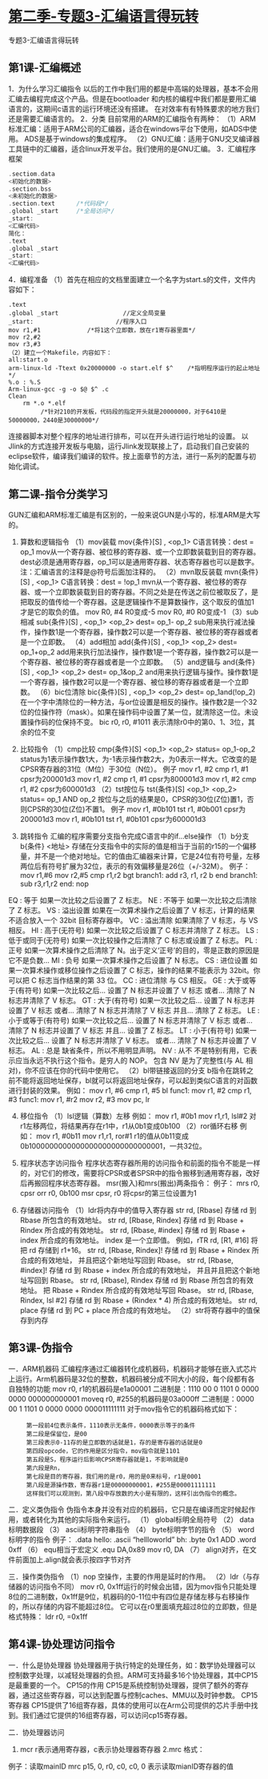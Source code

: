 # [第二季-专题3-汇编语言得玩转 ](https://www.cnblogs.com/free-1122/p/11451986.html)

专题3-汇编语言得玩转
 
## 第1课-汇编概述
1．为什么学习汇编指令
以后的工作中我们用的都是中高端的处理器，基本不会用汇编去编程完成这个产品。但是在bootloader
和内核的编程中我们都是要用汇编语言的，这期间c语言的运行环境还没有搭建。
在对效率有有特殊要求的地方我们还是需要汇编语言的。
2．分类
目前常用的ARM的汇编指令有两种：
（1）ARM标准汇编：适用于ARM公司的汇编器，适合在windows平台下使用，如ADS中使用。
ADS是基于windows的集成程序。
（2）GNU汇编：适用于GNU交叉编译器工具链中的汇编器，适合linux开发平台。我们使用的是GNU汇编。
3．汇编程序框架
```C
.sectiom.data
<初始化的数据>
.section.bss
<未初始化的数据>
.section.text      /*代码段*/
.global _start     /*全局访问*/
_start:
<汇编代码>
简化：
.text
.global _start
_start:
<汇编代码>
```
4．编程准备
（1）首先在相应的文档里面建立一个名字为start.s的文件，文件内容如下：
```
.text
.global _start                  //定义全局变量
_start:                       //程序入口
mov r1,#1             /*将1这个立即数，放在r1寄存器里面*/
mov r2,#2
mov r3,#3
（2）建立一个Makefile，内容如下：
all:start.o
arm-linux-ld -Ttext 0x20000000 -o start.elf $^    /*指明程序运行的起止地址*/
%.o : %.S
Arm-linux-gcc -g -o $@ $^ .c
Clean
    rm *.o *.elf
         /*针对210的开发板，代码段的指定开头就是20000000，对于6410是50000000，2440是30000000*/
```
   连接器脚本对整个程序的地址进行排布，可以在开头进行运行地址的设置。
         以Jlink的方式连接开发板与电脑，运行Jlink发现联接上了，启动我们自己安装的eclipse软件，编译我们编译的软件。按上面章节的方法，进行一系列的配置与初始化调试。
 
## 第二课-指令分类学习
GUN汇编和ARM标准汇编是有区别的，一般来说GUN是小写的，标准ARM是大写的。
1. 算数和逻辑指令
（1）mov装载
mov{条件}[S]  <dest>, <op_1>
C语言转换：dest = op_1
         mov从一个寄存器、被位移的寄存器、或一个立即数装载到目的寄存器。
         dest必须是通用寄存器，op_1可以是通用寄存器、状态寄存器也可以是数字。
注：汇编语言的注释是@符号后面加注释的。
（2）mvn取反装载
mvn{条件}[S]  <dest>, <op_1>
C语言转换：dest = !op_1
         mvn从一个寄存器、被位移的寄存器、或一个立即数装载到目的寄存器。不同之处是在传送之前位被取反了，是把取反的值传给一个寄存器。这是逻辑操作不是算数操作，这个取反的值加1才是它的取负的值。
         mov R0, #4            R0变成-5
         mov R0, #0            R0变成-1
（3）sub相减
sub{条件}[S]  <dest>, <op_1> <op_2>
         dest= op_1- op_2
         sub用来执行减法操作，操作数1是一个寄存器，操作数2可以是一个寄存器、被位移的寄存器或者是一个立即数。
（4）add相加
add{条件}[S]  <dest>, <op_1> <op_2>
dest= op_1+op_2
         add用来执行加法操作，操作数1是一个寄存器，操作数2可以是一个寄存器、被位移的寄存器或者是一个立即数。
（5）and逻辑与
and{条件}[S]  <dest>, <op_1> <op_2>
dest= op_1&op_2
and用来执行逻辑与操作。操作数1是一个寄存器，操作数2可以是一个寄存器、被位移的寄存器或者是一个立即数。
（6）bic位清除
bic{条件}[S]  <dest>, <op_1> <op_2>
dest= op_1and(!op_2)
         在一个字中清除位的一种方法，与or位设置是相反的操作。操作数2是一个32位的位操作符（mask）。如果在操作码中设置了某一位，就清除这一位。未设置操作码的位保持不变。
         bic r0, r0, #1011        表示清除r0中的第0、1、3位，其余的位不变
 
2. 比较指令
（1）cmp比较
cmp{条件}[S]  <op_1> <op_2>
status= op_1-op_2
         status为1表示操作数1大，为-1表示操作数2大，为0表示一样大。它改变的是CPSR寄存器的31位（M位）于30位（N位）。
例子
mov r1, #2
cmp r1, #1
cpsr为200001d3 
mov r1, #2
cmp r1, #1
         cpsr为800001d3
mov r1, #2
cmp r1, #2
         cpsr为600001d3
（2）tst按位与
tst{条件}[S]  <op_1> <op_2>
status= op_1 AND op_2
         按位与之后的结果是0，CPSR的30位(Z位)置1，否则CPSR的30位(Z位)不置1。
例子
mov r1, #0b101
tst  r1, #0b001
cpsr为200001d3
mov r1, #0b101
tst  r1, #0b101
cpsr为600001d3
 
3. 跳转指令
         汇编的程序需要分支指令完成C语言中的if…else操作
（1）b分支
b{条件} <地址>
存储在分支指令中的实际的值是相当于当前的r15的一个偏移量，并不是一个绝对地址。它的值由汇编器来计算，它是24位有符号量，左移两位后有符号扩展为32位，表示的有效偏移量是26位（+/-32M）。
例子：
mov r1,#6
mov r2,#5
cmp r1,r2
bgt branch1:
add r3, r1, r2
b end
branch1:
sub r3,r1,r2
end:
nop
 
EQ : 等于
如果一次比较之后设置了 Z 标志。
NE : 不等于
如果一次比较之后清除了 Z 标志。
VS : 溢出设置
如果在一次算术操作之后设置了 V 标志，计算的结果不适合放入一个 32bit 目标寄存器中。
VC : 溢出清除
如果清除了 V 标志，与 VS 相反。
HI : 高于(无符号)
如果一次比较之后设置了 C 标志并清除了 Z 标志。
LS : 低于或同于(无符号)
如果一次比较操作之后清除了 C 标志或设置了 Z 标志。
PL : 正号
如果一次算术操作之后清除了 N。出于定义‘正号’的目的，零是正数的原因是它不是负数...
MI : 负号
如果一次算术操作之后设置了 N 标志。
CS : 进位设置
如果一次算术操作或移位操作之后设置了 C 标志，操作的结果不能表示为 32bit。你可以把 C 标志当作结果的第 33 位。
CC : 进位清除
与 CS 相反。
GE : 大于或等于(有符号)
如果一次比较之后...
设置了 N 标志并设置了 V 标志
或者...
清除了 N 标志并清除了 V 标志。 
GT : 大于(有符号) 
如果一次比较之后...
设置了 N 标志并设置了 V 标志
或者...
清除了 N 标志并清除了 V 标志
并且...
清除了 Z 标志。 
LE : 小于或等于(有符号) 
如果一次比较之后...
设置了 N 标志并清除了 V 标志
或者...
清除了 N 标志并设置了 V 标志
并且...
设置了 Z 标志。 
LT : 小于(有符号) 
如果一次比较之后...
设置了 N 标志并清除了 V 标志。
或者...
清除了 N 标志并设置了 V 标志。 
AL : 总是 
缺省条件，所以不用明显声明。 
NV : 从不 
不是特别有用，它表示应当永远不执行这个指令。是穷人的 NOP。
包含 NV 是为了完整性(与 AL 相对)，你不应该在你的代码中使用它。
（2）bl带链接返回的分支
         b指令在跳转之前不能将返回地址保存，bl就可以将返回地址保存，可以起到类似C语言的对函数进行封装的效果。
例如：
mov r1, #6
cmp r1, #5
bl func1:
mov r1, #2
cmp r1, #3
func1:
mov r1, #r2
mov r2, #3
mov pc, lr
 
4. 移位指令
（1）lsl逻辑（算数）左移
例如： 
mov r1, #0b1
mov r1,r1, lsl#2
对r1左移两位，将结果再存在r1中，r1从0b1变成0b100
（2）ror循环右移
例如： 
mov r1, #0b11
mov r1,r1, ror#1
         r1的值从0b11变成0b1000000000000000000000000000001，一共32位。
 
5. 程序状态字访问指令
         程序状态寄存器所用的访问指令和前面的指令不能是一样的，对它们的修改，需要将CPSR或者SPSR中的指令搬移到通用寄存器，改好后再搬回程序状态寄存器。
msr(搬入)和mrs(搬出)两条指令：
例子：
mrs r0, cpsr
orr r0, 0b100
msr cpsr, r0
         将cpsr的第三位设置为1
 
6. 存储器访问指令
（1）ldr将内存中的值导入寄存器
str    rd, [Rbase]          存储 rd 到 Rbase 所包含的有效地址。
   str    rd, [Rbase, Rindex]  存储 rd 到 Rbase + Rindex 所合成的有效地址。 
   str    rd, [Rbase, #index]  存储 rd 到 Rbase + index 所合成的有效地址。
                               index 是一个立即值。
                               例如，rTR rd, [R1, #16] 将把 rd 存储到 r1+16。
   str    rd, [Rbase, Rindex]! 存储 rd 到 Rbase + Rindex 所合成的有效地址，
                               并且把这个新地址写回到 Rbase。
   str    rd, [Rbase, #index]! 存储 rd 到 Rbase + index 所合成的有效地址，
                               并且并且把这个新地址写回到 Rbase。
   str    rd, [Rbase], Rindex  存储 rd 到 Rbase 所包含的有效地址。
                               把 Rbase + Rindex 所合成的有效地址写回 Rbase。
   str    rd, [Rbase, Rindex, lsl #2] 
                               存储 rd 到 Rbase + (Rindex * 4) 所合成的有效地址。
   str    rd, place            存储 rd 到 PC + place 所合成的有效地址。
（2）str将寄存器中的值保存到内存
 
## 第3课-伪指令
一．ARM机器码
         汇编程序通过汇编器转化成机器码，机器码才能够在嵌入式芯片上运行。Arm机器码是32位的整数，机器码被分成不同大小的段，每个段都有各自独特的功能
         mov r0, r1的机器码是e1a00001
二进制是：1110 00 0 1101 0 0000 0000 000000000001
         moveq r0, #255的机器码是03a000ff
二进制是：0000 00 1 1101 0 0000 0000 000011111111
         对于mov指令它的机器码格式如下：
         
         第一段前4位表示条件，1110表示无条件，0000表示等于的条件
         第二段是保留位，是00
         第三段表示0-11存的是立即数的话就是1，存的是寄存器的话就是0
         第四段opcode，它的作用是区分指令，mov指令就是1101
         第五段是S，程序运行后影响CPSR寄存器就是1，不影响就是0
         第六段是Rn，
         第七段是目的寄存器，我们用的是r0，用的是0来标号，r1是0001
         第八段是源操作数，寄存器r1是00000000001，#255是00001111111
         这样我们可以观测到，第八段中存放数的大小是有限的，这样引出伪指令的概念。
 
二．定义类伪指令
         伪指令本身并没有对应的机器码，它只是在编译而定时候起作用，或者转化为其他的实际指令来运行。
（1）       global标明全局符号
（2）       data标明数据段
（3）       ascii标明字符串指令
（4）       byte标明字节的指令
（5）       word标明字的指令
例子：
.data
hello:
.ascii “hellloworld”
bh:
.byte 0x1
ADD
.word 0xff
（6）       equ相当于宏定义
.equ DA,0x89
mov r0, DA
（7）       align对齐，在文件前面加上.align就会表示按四字节对齐
 
三．操作类伪指令
（1）nop
空操作，主要的作用是延时的作用。
（2）ldr（与存储器的访问指令不同）
mov r0, 0x1ff运行的时候会出错，因为mov指令只能处理8位的二进制数，0x1ff是9位，机器码的0-11位中有四位是存储左移与右移操作的，所以存储的内容不能超过8位。
它可以在r0里面填充超过8位的立即数，但是格式特殊：
ldr r0, =0x1ff
 
## 第4课-协处理访问指令
一．什么是协处理器
         协处理器用于执行特定的处理任务，如：数学协处理器可以控制数字处理，以减轻处理器的负担。ARM可支持最多16个协处理器，其中CP15是最重要的一个。
CP15的作用
CP15是系统控制协处理器，提供了额外的寄存器，通过这些寄存器，可以达到配置与控制caches、MMU以及时钟参数。
CP15寄存器
CP15提供了16组寄存器，具体的使用可以在Arm公司提供的芯片手册中找到。我们通过它提供的16组寄存器，可以访问cp15寄存器。
 
二．协处理器访问
1. mcr
r表示通用寄存器，c表示协处理器寄存器
2.mrc
格式：
 
例子：读取mainID
         mrc p15, 0, r0, c0, c0, 0             表示读取mianID寄存器的值
